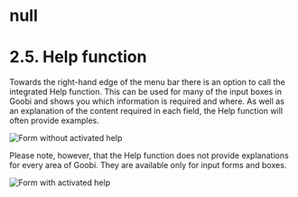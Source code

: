 # null

# 2.5. Help function

Towards the right-hand edge of the menu bar there is an option to call the integrated Help function. This can be used for many of the input boxes in Goobi and shows you which information is required and where. As well as an explanation of the content required in each field, the Help function will often provide examples.

![Form without activated help](../../.gitbook/assets/30-07e.png)

Please note, however, that the Help function does not provide explanations for every area of Goobi. They are available only for input forms and boxes.

![Form with activated help](../../.gitbook/assets/30-08e.png)